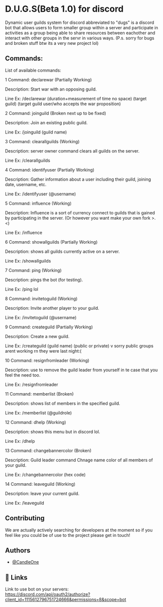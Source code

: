 
# D.U.G.S(Beta 1.0) for discord

Dynamic user guilds system for discord abbreviated to "dugs" is a discord bot that allows users to form smaller group within a server and participate in activities as a group being able to share resources between eachother and interact with other groups in the servr in various ways. (P.s. sorry for bugs and broken stuff btw its a very new project lol)


## Commands:

List of available commands:

1 Command: declarewar (Partially Working)

Description: Start war with an opposing guild.

Line Ex: /declarewar (duration+measurement of time no space) (target guild) (target guild user/who accepts the war proposition)

2 Command: joinguild (Broken next up to be fixed)

Description: Join an existing public guild.

Line Ex: /joinguild (guild name)

3 Command: clearallguilds (Working)

Description: server owner command clears all guilds on the server.

Line Ex: /clearallguilds

4 Command: identifyuser (Partially Working)

Description: Gather information about a user including their guild, joining date, username, etc.

Line Ex: /identifyuser (@username)

5 Command: influence (Working)

Description: Influence is a sort of currency connect to guilds that is gained by participating in the server.
(Or however you want make your own fork >.<)

Line Ex: /influence

6 Command: showallguilds (Partially Working)

Description: shows all guilds currently active on a server.

Line Ex: /showallguilds

7 Command: ping (Working)

Description: pings the bot (for testing).

Line Ex: /ping lol

8 Command: invitetoguild (Working)

Description: Invite another player to your guild.

Line Ex: /invitetoguild (@username)

9 Command: createguild (Partially Working)

Description: Create a new guild.

Line Ex: /createguild (guild name) (public or private) v sorry public groups arent working rn they were last night:(

10 Command: resignfromleader (Working)

Description: use to remove the guild leader from yourself in te case that you feel the need too.

Line Ex: /resignfromleader

11 Command: memberlist (Broken)

Description: shows list of members in the specified guild.

Line Ex: /memberlist (@guildrole)

12 Command: dhelp (Working)

Description: shows this menu but in discord lol.

Line Ex: /dhelp

13 Command: changebannercolor (Broken)

Description: Guild leader command Chnage name color of all members of your guild.

Line Ex: /changebannercolor (hex code)

14 Command: leaveguild (Working)

Description: leave your current guild.

Line Ex: /leaveguild


## Contributing

We are actually actively searching for developers at the moment so if you feel like you could be of use to the project please get in touch!
## Authors

- [@CandleOne](https://github.com/CandleOne)


## 🔗 Links
Link to use bot on your servers:                                
https://discord.com/api/oauth2/authorize?client_id=1115612796751724666&permissions=8&scope=bot


